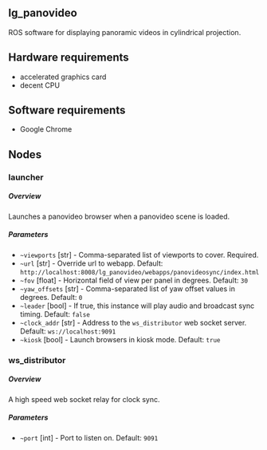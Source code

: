lg\_panovideo
-------------

ROS software for displaying panoramic videos in cylindrical projection.

## Hardware requirements

* accelerated graphics card
* decent CPU

## Software requirements

* Google Chrome

## Nodes

### launcher

##### Overview

Launches a panovideo browser when a panovideo scene is loaded.

##### Parameters

* `~viewports` [str] - Comma-separated list of viewports to cover.  Required.
* `~url` [str] - Override url to webapp.  Default: `http://localhost:8008/lg_panovideo/webapps/panovideosync/index.html`
* `~fov` [float] - Horizontal field of view per panel in degrees.  Default: `30`
* `~yaw_offsets` [str] - Comma-separated list of yaw offset values in degrees.  Default: `0`
* `~leader` [bool] - If true, this instance will play audio and broadcast sync timing.  Default: `false`
* `~clock_addr` [str] - Address to the `ws_distributor` web socket server.  Default: `ws://localhost:9091`
* `~kiosk` [bool] - Launch browsers in kiosk mode.  Default: `true`

### ws\_distributor

##### Overview

A high speed web socket relay for clock sync.

##### Parameters

* `~port` [int] - Port to listen on.  Default: `9091`
